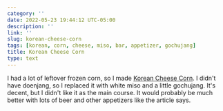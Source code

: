 ```yaml
---
category: ''
date: 2022-05-23 19:44:12 UTC-05:00
description: ''
link: ''
slug: korean-cheese-corn
tags: [korean, corn, cheese, miso, bar, appetizer, gochujang]
title: Korean Cheese Corn
type: text
---
```

I had a lot of leftover frozen corn, so I made [Korean Cheese Corn](https://www.seriouseats.com/korean-corn-cheese-5196495).
I didn't have doenjang, so I replaced it with white miso and a little gochujang.
It's decent, but I didn't like it as the main course. 
It would probably be much better with lots of beer and other appetizers like the article says.